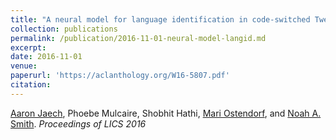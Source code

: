 ```yaml
---
title: "A neural model for language identification in code-switched Tweets"
collection: publications
permalink: /publication/2016-11-01-neural-model-langid.md
excerpt: 
date: 2016-11-01
venue:
paperurl: 'https://aclanthology.org/W16-5807.pdf'
citation:
---
```


[Aaron Jaech](http://ajaech.me/), Phoebe Mulcaire, Shobhit Hathi, [Mari Ostendorf](http://ssli.ee.washington.edu/people/mo/), and [Noah A. Smith](http://www.cs.cmu.edu/~nasmith). *Proceedings of LICS 2016*
